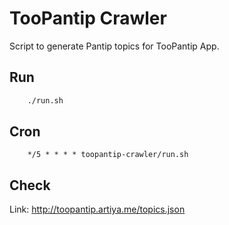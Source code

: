 # TooPantip Crawler

Script to generate Pantip topics for TooPantip App.

## Run
```bash
    ./run.sh
```

## Cron
```cron
    */5 * * * * toopantip-crawler/run.sh
```

## Check 

Link: http://toopantip.artiya.me/topics.json